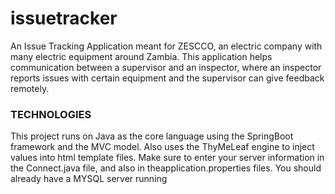 # issuetracker
An Issue Tracking Application meant for ZESCCO, an electric company with many electric equipment around Zambia. 
This application helps communication between a supervisor and an inspector, where an inspector reports issues with certain equipment and the supervisor can give feedback remotely.

### TECHNOLOGIES ###
This project runs on Java as the core language using the SpringBoot framework and the MVC model.
Also uses the ThyMeLeaf engine to inject values into html template files.
Make sure to enter your server information in the Connect.java file, and also in theapplication.properties files. 
You should already have a MYSQL server running
